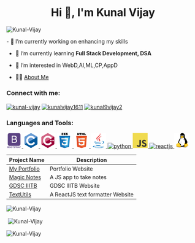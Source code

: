 <h1 align="center">Hi 👋, I'm Kunal Vijay</h1>
<p align="left"> <img src="https://komarev.com/ghpvc/?username=Kunal-Vijay&label=Profile%20views&color=0e75b6&style=flat" alt="Kunal-Vijay" /> </p>
- 🔭 I’m currently working on enhancing my skills

- 🌱 I’m currently learning **Full Stack Development, DSA**

- 👯 I’m interested in WebD,AI,ML,CP,AppD

- 👨‍💻 [About Me](https://github.com/Kunal-Vijay/My-Portfolio)

<h3 align="left">Connect with me:</h3>
<p align="left">
<a href="https://www.linkedin.com/in/kunal-vijay-313930209/" target="blank"><img align="center" src="https://raw.githubusercontent.com/rahuldkjain/github-profile-readme-generator/master/src/images/icons/Social/linked-in-alt.svg" alt="kunal-vijay" height="30" width="40" /></a>
<a href="https://www.instagram.com/kunalvijay1611/" target="blank"><img align="center" src="https://raw.githubusercontent.com/rahuldkjain/github-profile-readme-generator/master/src/images/icons/Social/instagram.svg" alt="kunalvijay1611" height="30" width="40" /></a>
<a href="https://www.codechef.com/users/kunal9vijay2" target="blank"><img align="center" src="https://cdn.jsdelivr.net/npm/simple-icons@3.1.0/icons/codechef.svg" alt="kunal9vijay2" height="30" width="40" /></a>
</p>

<h3 align="left">Languages and Tools:</h3>
<p align="left"> <a href="https://getbootstrap.com" target="_blank"> <img       src="https://raw.githubusercontent.com/devicons/devicon/master/icons/bootstrap/bootstrap-plain-wordmark.svg" alt="bootstrap" width="40" height="40"/> </a> <a href="https://www.cprogramming.com/" target="_blank"> <img src="https://raw.githubusercontent.com/devicons/devicon/master/icons/c/c-original.svg" alt="c" width="40" height="40"/> </a> <a href="https://www.w3schools.com/cpp/" target="_blank"> <img src="https://raw.githubusercontent.com/devicons/devicon/master/icons/cplusplus/cplusplus-original.svg" alt="cplusplus" width="40" height="40"/> </a> <a href="https://www.w3schools.com/css/" target="_blank"> <img src="https://raw.githubusercontent.com/devicons/devicon/master/icons/css3/css3-original-wordmark.svg" alt="css3" width="40" height="40"/> </a> <a href="https://www.w3.org/html/" target="_blank"> <img src="https://raw.githubusercontent.com/devicons/devicon/master/icons/html5/html5-original-wordmark.svg" alt="html5" width="40" height="40"/> </a> <a href="https://www.java.com" target="_blank"> <img src="https://raw.githubusercontent.com/devicons/devicon/master/icons/java/java-original.svg" alt="java" width="40" height="40"/> </a> <a href="https://www.python.org/" target="_blank"> <img src="https://upload.wikimedia.org/wikipedia/commons/thumb/c/c3/Python-logo-notext.svg/1024px-Python-logo-notext.svg.png" alt="python" width="40" height="40"/> </a> <a href="https://developer.mozilla.org/en-US/docs/Web/JavaScript" target="_blank"> <img src="https://raw.githubusercontent.com/devicons/devicon/master/icons/javascript/javascript-original.svg" alt="javascript" width="40" height="40"/> </a> <a href="https://reactjs.org/" target="_blank"> <img src="https://cdn.worldvectorlogo.com/logos/react-1.svg" alt="reactjs" width="40" height="40"/> </a>  <a href="https://www.linux.org/" target="_blank"> <img src="https://raw.githubusercontent.com/devicons/devicon/master/icons/linux/linux-original.svg" alt="linux" width="40" height="40"/> </a> </p>

| Project Name | Description |
| ------------- | ------------- |
| [My Portfolio](https://github.com/Kunal-Vijay/My-Portfolio)  | Portfolio Website |
| [Magic Notes](https://kunal-vijay.github.io/Magic-Notes/)  | A JS app to take notes  |
| [GDSC IIITB](https://gdsc-iiit-bhopal.github.io/GDSC-IIITB-Official-Site/)  | GDSC IIITB Website |
| [TextUtils](https://github.com/Kunal-Vijay/TextUtils)  | A ReactJS text formatter Website  |  



<p><img align="center"  src="https://github-readme-stats.vercel.app/api/top-langs?username=Kunal-Vijay&show_icons=true&locale=en&layout=compact&theme=dark" alt="Kunal-Vijay" /></p>


<p>&nbsp;<img align="center" src="https://github-readme-stats.vercel.app/api?username=Kunal-Vijay&show_icons=true&locale=en&theme=dark" alt="Kunal-Vijay" /></p>


<p><img align="center" src="https://github-readme-streak-stats.herokuapp.com/?user=Kunal-Vijay&theme=dark" alt="Kunal-Vijay" /></p>








